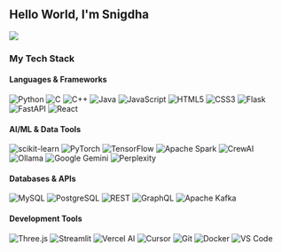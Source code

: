 ## Hello World, I'm Snigdha
![](https://komarev.com/ghpvc/?username=snigdhasv&color=3B8EA5&style=flat-square)

<h3>My Tech Stack</h3>

<h4>Languages & Frameworks</h4>
<p>
  <img alt="Python" src="https://img.shields.io/badge/-Python-3776AB?style=flat-square&logo=python&logoColor=white" />
  <img alt="C" src="https://img.shields.io/badge/-C-A8B9CC?style=flat-square&logo=c&logoColor=white" />
  <img alt="C++" src="https://img.shields.io/badge/-C++-00599C?style=flat-square&logo=c%2B%2B&logoColor=white" />
  <img alt="Java" src="https://img.shields.io/badge/-Java-007396?style=flat-square&logo=java&logoColor=white" />
  <img alt="JavaScript" src="https://img.shields.io/badge/-JavaScript-F7DF1E?style=flat-square&logo=javascript&logoColor=black" />
  <img alt="HTML5" src="https://img.shields.io/badge/-HTML5-E34F26?style=flat-square&logo=html5&logoColor=white" />
  <img alt="CSS3" src="https://img.shields.io/badge/-CSS3-1572B6?style=flat-square&logo=css3&logoColor=white" />
  <img alt="Flask" src="https://img.shields.io/badge/-Flask-000000?style=flat-square&logo=flask&logoColor=white" />
  <img alt="FastAPI" src="https://img.shields.io/badge/-FastAPI-009688?style=flat-square&logo=fastapi&logoColor=white" />
  <img alt="React" src="https://img.shields.io/badge/-React-61DAFB?style=flat-square&logo=react&logoColor=white" />
</p>

<h4>AI/ML & Data Tools</h4>
<p>
  <img alt="scikit-learn" src="https://img.shields.io/badge/-scikit_learn-F7931E?style=flat-square&logo=scikit-learn&logoColor=white" />
  <img alt="PyTorch" src="https://img.shields.io/badge/-PyTorch-EE4C2C?style=flat-square&logo=pytorch&logoColor=white" />
  <img alt="TensorFlow" src="https://img.shields.io/badge/-TensorFlow-FF6F00?style=flat-square&logo=tensorflow&logoColor=white" />
  <img alt="Apache Spark" src="https://img.shields.io/badge/-Spark-E25A1C?style=flat-square&logo=apache-spark&logoColor=white" />
  <img alt="CrewAI" src="https://img.shields.io/badge/-CrewAI-4B5563?style=flat-square" />
  <img alt="Ollama" src="https://img.shields.io/badge/-Ollama-7C3AED?style=flat-square" />
  <img alt="Google Gemini" src="https://img.shields.io/badge/-Gemini-4285F4?style=flat-square&logo=google&logoColor=white" />
  <img alt="Perplexity" src="https://img.shields.io/badge/-Perplexity-000000?style=flat-square" />
</p>

<h4>Databases & APIs</h4>
<p>
  <img alt="MySQL" src="https://img.shields.io/badge/-MySQL-4479A1?style=flat-square&logo=mysql&logoColor=white" />
  <img alt="PostgreSQL" src="https://img.shields.io/badge/-PostgreSQL-336791?style=flat-square&logo=postgresql&logoColor=white" />
  <img alt="REST" src="https://img.shields.io/badge/-REST-FF6F00?style=flat-square" />
  <img alt="GraphQL" src="https://img.shields.io/badge/-GraphQL-E10098?style=flat-square&logo=graphql&logoColor=white" />
  <img alt="Apache Kafka" src="https://img.shields.io/badge/-Kafka-231F20?style=flat-square&logo=apache-kafka&logoColor=white" />
</p>

<h4>Development Tools</h4>
<p>
  <img alt="Three.js" src="https://img.shields.io/badge/-Three.js-000000?style=flat-square&logo=three.js&logoColor=white" />
  <img alt="Streamlit" src="https://img.shields.io/badge/-Streamlit-FF4B4B?style=flat-square" />
  <img alt="Vercel AI" src="https://img.shields.io/badge/-Vercel_AI-000000?style=flat-square&logo=vercel&logoColor=white" />
  <img alt="Cursor" src="https://img.shields.io/badge/-Cursor-000000?style=flat-square" />
  <img alt="Git" src="https://img.shields.io/badge/-Git-F05032?style=flat-square&logo=git&logoColor=white" />
  <img alt="Docker" src="https://img.shields.io/badge/-Docker-2496ED?style=flat-square&logo=docker&logoColor=white" />
  <img alt="VS Code" src="https://img.shields.io/badge/-VS_Code-007ACC?style=flat-square&logo=visual-studio-code&logoColor=white" />
</p>
